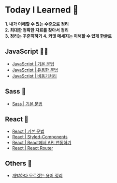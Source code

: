 [javascriptlink]: ./JavaScript/javascript.md
[javascriptlinktwo]: ./JavaScript/usefulGrammar.md
[javascriptlinkthree]: ./JavaScript/Asynchronous.md
[Sasslink]: ./Others/Sass.md
[Wordslink]: ./Others/Words.md
[reactlink]: ./React/React.md
[reactlinktwo]: ./React/Styled-Components.md
[reactlinkthree]: ./React/ReactAPI.md
[reactlinkfour]: ./React/ReactRouter.md

# Today I Learned 🤠
<b>1. 내가 이해할 수 있는 수준으로 정리</b> <br>
<b>2. 최대한 정확한 자료를 찾아서 정리</b> <br>
<b>3. 정리는 꾸준히하기</b>
<b>4. 커밋 메세지는 이해할 수 있게 한글로</b>

## JavaScript 👨‍💻
- [JavaScript | 기본 문법][javascriptlink]
- [JavaScript | 유용한 문법][javascriptlinktwo]
- [JavaScript | 비동기처리][javascriptlinkthree]

## Sass 🌈
- [Sass | 기본 문법][Sasslink]

## React 🤡
- [React | 기본 문법][reactlink]
- [React | Styled-Components][reactlinktwo]
- [React | React에서 API 연동하기][reactlinkthree]
- [React | React Router][reactlinkfour]

## Others 🎸
- [개발하다 모르겠는 용어 정리][Wordslink]